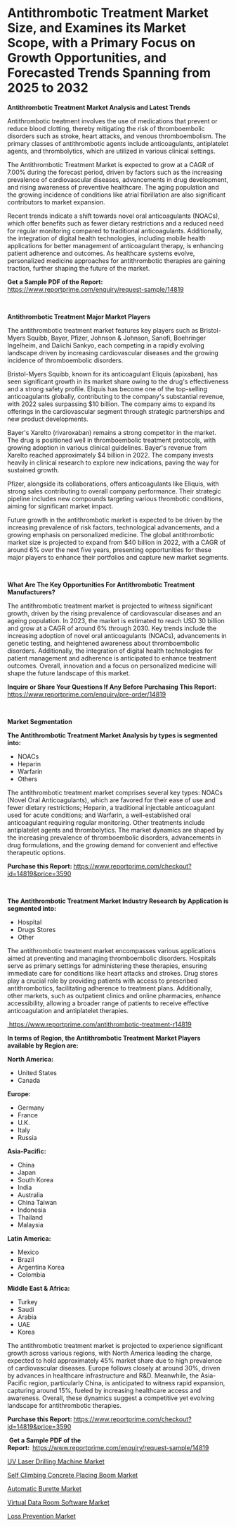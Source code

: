 <p><h1>Antithrombotic Treatment Market Size, and Examines its Market Scope, with a Primary Focus on Growth Opportunities, and Forecasted Trends Spanning from 2025 to 2032</h1></p><p><strong>Antithrombotic Treatment Market Analysis and Latest Trends</strong></p>
<p><p>Antithrombotic treatment involves the use of medications that prevent or reduce blood clotting, thereby mitigating the risk of thromboembolic disorders such as stroke, heart attacks, and venous thromboembolism. The primary classes of antithrombotic agents include anticoagulants, antiplatelet agents, and thrombolytics, which are utilized in various clinical settings.</p><p>The Antithrombotic Treatment Market is expected to grow at a CAGR of 7.00% during the forecast period, driven by factors such as the increasing prevalence of cardiovascular diseases, advancements in drug development, and rising awareness of preventive healthcare. The aging population and the growing incidence of conditions like atrial fibrillation are also significant contributors to market expansion.</p><p>Recent trends indicate a shift towards novel oral anticoagulants (NOACs), which offer benefits such as fewer dietary restrictions and a reduced need for regular monitoring compared to traditional anticoagulants. Additionally, the integration of digital health technologies, including mobile health applications for better management of anticoagulant therapy, is enhancing patient adherence and outcomes. As healthcare systems evolve, personalized medicine approaches for antithrombotic therapies are gaining traction, further shaping the future of the market.</p></p>
<p><strong>Get a Sample PDF of the Report:&nbsp;</strong> <a href="https://www.reportprime.com/enquiry/request-sample/14819?utm_campaign=2520&utm_medium=2&utm_source=Github&utm_content=ia&utm_term=20032025&utm_id=antithrombotic-treatment">https://www.reportprime.com/enquiry/request-sample/14819</a></p>
<p>&nbsp;</p>
<p><strong>Antithrombotic Treatment Major Market Players</strong></p>
<p><p>The antithrombotic treatment market features key players such as Bristol-Myers Squibb, Bayer, Pfizer, Johnson & Johnson, Sanofi, Boehringer Ingelheim, and Daiichi Sankyo, each competing in a rapidly evolving landscape driven by increasing cardiovascular diseases and the growing incidence of thromboembolic disorders.</p><p>Bristol-Myers Squibb, known for its anticoagulant Eliquis (apixaban), has seen significant growth in its market share owing to the drug's effectiveness and a strong safety profile. Eliquis has become one of the top-selling anticoagulants globally, contributing to the company's substantial revenue, with 2022 sales surpassing $10 billion. The company aims to expand its offerings in the cardiovascular segment through strategic partnerships and new product developments.</p><p>Bayer's Xarelto (rivaroxaban) remains a strong competitor in the market. The drug is positioned well in thromboembolic treatment protocols, with growing adoption in various clinical guidelines. Bayer's revenue from Xarelto reached approximately $4 billion in 2022. The company invests heavily in clinical research to explore new indications, paving the way for sustained growth.</p><p>Pfizer, alongside its collaborations, offers anticoagulants like Eliquis, with strong sales contributing to overall company performance. Their strategic pipeline includes new compounds targeting various thrombotic conditions, aiming for significant market impact.</p><p>Future growth in the antithrombotic market is expected to be driven by the increasing prevalence of risk factors, technological advancements, and a growing emphasis on personalized medicine. The global antithrombotic market size is projected to expand from $40 billion in 2022, with a CAGR of around 6% over the next five years, presenting opportunities for these major players to enhance their portfolios and capture new market segments.</p></p>
<p>&nbsp;</p>
<p><strong>What Are The Key Opportunities For Antithrombotic Treatment Manufacturers?</strong></p>
<p><p>The antithrombotic treatment market is projected to witness significant growth, driven by the rising prevalence of cardiovascular diseases and an ageing population. In 2023, the market is estimated to reach USD 30 billion and grow at a CAGR of around 6% through 2030. Key trends include the increasing adoption of novel oral anticoagulants (NOACs), advancements in genetic testing, and heightened awareness about thromboembolic disorders. Additionally, the integration of digital health technologies for patient management and adherence is anticipated to enhance treatment outcomes. Overall, innovation and a focus on personalized medicine will shape the future landscape of this market.</p></p>
<p><strong>Inquire or Share Your Questions If Any Before Purchasing This Report:</strong> <a href="https://www.reportprime.com/enquiry/pre-order/14819?utm_campaign=2520&utm_medium=2&utm_source=Github&utm_content=ia&utm_term=20032025&utm_id=antithrombotic-treatment">https://www.reportprime.com/enquiry/pre-order/14819</a></p>
<p>&nbsp;</p>
<p><strong>Market Segmentation</strong></p>
<p><strong>The Antithrombotic Treatment Market Analysis by types is segmented into:</strong></p>
<p><ul><li>NOACs</li><li>Heparin</li><li>Warfarin</li><li>Others</li></ul></p>
<p><p>The antithrombotic treatment market comprises several key types: NOACs (Novel Oral Anticoagulants), which are favored for their ease of use and fewer dietary restrictions; Heparin, a traditional injectable anticoagulant used for acute conditions; and Warfarin, a well-established oral anticoagulant requiring regular monitoring. Other treatments include antiplatelet agents and thrombolytics. The market dynamics are shaped by the increasing prevalence of thromboembolic disorders, advancements in drug formulations, and the growing demand for convenient and effective therapeutic options.</p></p>
<p><strong>Purchase this Report:&nbsp;</strong><a href="https://www.reportprime.com/checkout?id=14819&price=3590&utm_campaign=2520&utm_medium=2&utm_source=Github&utm_content=ia&utm_term=20032025&utm_id=antithrombotic-treatment">https://www.reportprime.com/checkout?id=14819&price=3590</a></p>
<p>&nbsp;</p>
<p><strong>The Antithrombotic Treatment Market Industry Research by Application is segmented into:</strong></p>
<p><ul><li>Hospital</li><li>Drugs Stores</li><li>Other</li></ul></p>
<p><p>The antithrombotic treatment market encompasses various applications aimed at preventing and managing thromboembolic disorders. Hospitals serve as primary settings for administering these therapies, ensuring immediate care for conditions like heart attacks and strokes. Drug stores play a crucial role by providing patients with access to prescribed antithrombotics, facilitating adherence to treatment plans. Additionally, other markets, such as outpatient clinics and online pharmacies, enhance accessibility, allowing a broader range of patients to receive effective anticoagulation and antiplatelet therapies.</p></p>
<p><a href="https://www.reportprime.com/antithrombotic-treatment-r14819?utm_campaign=2520&utm_medium=2&utm_source=Github&utm_content=ia&utm_term=20032025&utm_id=antithrombotic-treatment">&nbsp;https://www.reportprime.com/antithrombotic-treatment-r14819</a></p>
<p><strong>In terms of Region, the Antithrombotic Treatment Market Players available by Region are:</strong></p>
<p>
    <p> <strong> North America: </strong>
        <ul>
            <li>United States</li>
            <li>Canada</li>
        </ul>
        </p> 
    <p> <strong> Europe: </strong>
        <ul>
            <li>Germany</li>
            <li>France</li>
            <li>U.K.</li>
            <li>Italy</li>
            <li>Russia</li>
        </ul>
        </p> 
    <p> <strong> Asia-Pacific: </strong>
        <ul>
            <li>China</li>
            <li>Japan</li>
            <li>South Korea</li>
            <li>India</li>
            <li>Australia</li>
            <li>China Taiwan</li>
            <li>Indonesia</li>
            <li>Thailand</li>
            <li>Malaysia</li>
        </ul>
        </p> 
    <p> <strong> Latin America: </strong>
        <ul>
            <li>Mexico</li>
            <li>Brazil</li>
            <li>Argentina Korea</li>
            <li>Colombia</li>
        </ul>
        </p> 
    <p> <strong> Middle East & Africa: </strong>
        <ul>
            <li>Turkey</li>
            <li>Saudi</li>
            <li>Arabia</li>
            <li>UAE</li>
            <li>Korea</li>
        </ul>
    </p>
    </p>
<p><p>The antithrombotic treatment market is projected to experience significant growth across various regions, with North America leading the charge, expected to hold approximately 45% market share due to high prevalence of cardiovascular diseases. Europe follows closely at around 30%, driven by advances in healthcare infrastructure and R&D. Meanwhile, the Asia-Pacific region, particularly China, is anticipated to witness rapid expansion, capturing around 15%, fueled by increasing healthcare access and awareness. Overall, these dynamics suggest a competitive yet evolving landscape for antithrombotic therapies.</p></p>
<p><strong>Purchase this Report: </strong><a href="https://www.reportprime.com/checkout?id=14819&price=3590&utm_campaign=2520&utm_medium=2&utm_source=Github&utm_content=ia&utm_term=20032025&utm_id=antithrombotic-treatment">https://www.reportprime.com/checkout?id=14819&price=3590</a></p>
<p>&nbsp;<strong>Get a Sample PDF of the Report:&nbsp;&nbsp;</strong><a href="https://www.reportprime.com/enquiry/request-sample/14819?utm_campaign=2520&utm_medium=2&utm_source=Github&utm_content=ia&utm_term=20032025&utm_id=antithrombotic-treatment">https://www.reportprime.com/enquiry/request-sample/14819</a></p>
<p><strong></strong></p>
<p><p><a href="https://www.linkedin.com/pulse/uv-laser-drilling-machine-market-analysis-report-2025-2032-growth-zdaef?utm_campaign=2520&utm_medium=2&utm_source=Github&utm_content=ia&utm_term=20032025&utm_id=antithrombotic-treatment">UV Laser Drilling Machine Market</a></p><p><a href="https://www.linkedin.com/pulse/study-extensively-examines-self-climbing-concrete-placing-zjnzf?utm_campaign=2520&utm_medium=2&utm_source=Github&utm_content=ia&utm_term=20032025&utm_id=antithrombotic-treatment">Self Climbing Concrete Placing Boom Market</a></p><p><a href="https://www.linkedin.com/pulse/key-metrics-automatic-burette-market-report-size-growth-n16pf?utm_campaign=2520&utm_medium=2&utm_source=Github&utm_content=ia&utm_term=20032025&utm_id=antithrombotic-treatment">Automatic Burette Market</a></p><p><a href="https://github.com/santosh758595/Market-Research-Report-List-7/blob/main/virtual-data-room-software-market.md?utm_campaign=2520&utm_medium=2&utm_source=Github&utm_content=ia&utm_term=20032025&utm_id=antithrombotic-treatment">Virtual Data Room Software Market</a></p><p><a href="https://github.com/delindacallegari68/Market-Research-Report-List-1/blob/main/loss-prevention-market.md?utm_campaign=2520&utm_medium=2&utm_source=Github&utm_content=ia&utm_term=20032025&utm_id=antithrombotic-treatment">Loss Prevention Market</a></p></p>